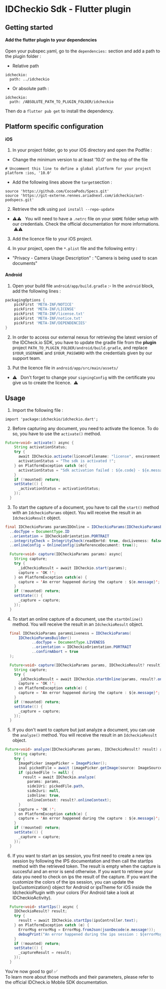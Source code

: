 # IDCheckio Sdk - Flutter plugin

## Getting started

#### Add the flutter plugin to your dependencies

Open your pubspec.yaml, go to the `dependencies:` section and add a path to the plugin folder :
- Relative path
```
idcheckio:
  path: ../idcheckio
```
- Or absolute path :
```
idcheckio:
  path: /ABSOLUTE_PATH_TO_PLUGIN_FOLDER/idcheckio
```

Then do a `flutter pub get` to install the dependency.

## Platform specific configuration

#### iOS

1. In your project folder, go to your iOS directory and open the Podfile :
 - Change the minimum version to at least '10.0' on the top of the file
```
# Uncomment this line to define a global platform for your project
platform :ios, '10.0'
```
 - Add the following lines above the `target`section :
```
source 'https://github.com/CocoaPods/Specs.git'
source 'https://git-externe.rennes.ariadnext.com/idcheckio/axt-podspecs.git'
```

2. Retrieve the sdk using `pod install --repo-update`
- ⚠️⚠️  &nbsp; You will need to have a `.netrc` file on your `$HOME` folder setup with our credentials. Check the official documentation for more informations. &nbsp;⚠️⚠️

3. Add the licence file to your iOS project.

4. In your project, open the `*.plist` file and the following entry :
- "Privacy - Camera Usage Description" : "Camera is being used to scan documents"

#### Android

1. Open your build file `android/app/build.gradle` :- In the `android` block, add the following lines :
```groovy
packagingOptions {
    pickFirst 'META-INF/NOTICE'
    pickFirst 'META-INF/LICENSE'
    pickFirst 'META-INF/license.txt'
    pickFirst 'META-INF/notice.txt'
    pickFirst 'META-INF/DEPENDENCIES'
}
```

2. In order to access our external nexus for retrieving the latest version of the IDCheck.io SDK, you have to update the gradle file from the **plugin** project `PATH_TO_PLUGIN_FOLDER/android/build.gradle`, and replace `$YOUR_USERNAME` and `$YOUR_PASSWORD` with the credentials given by our support team.

3. Put the licence file in  `android/app/src/main/assets/`
- ⚠️  &nbsp; Don't forget to change your `signingConfig` with the certificate you give us to create the licence. &nbsp;⚠️

## Usage

1. Import the following file :
```
import 'package:idcheckio/idcheckio.dart';
```

2. Before capturing any document, you need to activate the licence. To do so, you have to use the `activate()` method.
```java  
Future<void> activate() async {
    String activationStatus;
    try {
      await IDCheckio.activate(licenceFilename: "license", environment: Environment.DEMO, disableAudioForLiveness: true, extractData: true);
      activationStatus = "The sdk is activated !";
    } on PlatformException catch (e){
      activationStatus = "Sdk activation failed : ${e.code} - ${e.message}";
    }
    if (!mounted) return;
    setState(() {
      _activationStatus = activationStatus;
    });
  }
```

3. To start the capture of a document, you have to call the `start()` method with an `IdcheckioParams` object. You will receive the result in an `IdcheckioResult` object.
```java
final IDCheckioParams paramsIDOnline = IDCheckioParams(IDCheckioParamsBuilder()
  ..docType = DocumentType.ID
  ..orientation = IDCheckioOrientation.PORTRAIT
  ..integrityCheck = IntegrityCheck(readEmrtd: true, docLiveness: false)
  ..onlineConfig = OnlineConfig(isReferenceDocument: true));

  Future<void> capture(IDCheckioParams params) async{
    String capture;
    try {
      _idCheckioResult = await IDCheckio.start(params);
      capture = 'OK !';
    } on PlatformException catch(e) {
      capture = 'An error happened during the capture : ${e.message}';
    }
    if (!mounted) return;
    setState(() {
      _capture = capture;
    });
  }
```

4. To start an online capture of a document, use the `startOnline()` method. You will receive the result in an `IdcheckioResult` object.
```java
  final IDCheckioParams paramsLiveness = IDCheckioParams(
      IDCheckioParamsBuilder()
            ..docType = DocumentType.LIVENESS
            ..orientation = IDCheckioOrientation.PORTRAIT
            ..confirmAbort = true
  );

  Future<void> capture(IDCheckioParams params, IDCheckioResult? result) async{
    String capture;
    try {
      _idCheckioResult = await IDCheckio.startOnline(params, result?.onlineContext);
      capture = 'OK !';
    } on PlatformException catch(e) {
      capture = 'An error happened during the capture : ${e.message}';
    }
    if (!mounted) return;
    setState(() {
      _capture = capture;
    });
  }
```

5. If you don't want to capture but just analyze a document, you can use the `analyze()` method. You will receive the result in an `IdcheckioResult` object.
```java  
Future<void> analyze(IDCheckioParams params, IDCheckioResult? result) async{
    String capture;
    try {
      ImagePicker imagePicker = ImagePicker();
      inal pickedFile = await (imagePicker.getImage(source: ImageSource.gallery));
      if (pickedFile != null) {
        result = await IDCheckio.analyze(
          params: params,
          side1Uri: pickedFile.path,
          side2uri: null,
          isOnline: true,
          onlineContext: result?.onlineContext);
      }
      capture = 'OK !';
    } on PlatformException catch(e) {
      capture = 'An error happened during the capture : ${e.message}';
    }
    if (!mounted) return;
    setState(() {
      _capture = capture;
    });
  }
```

6. If you want to start an ips session, you first need to create a new ips session by following the IPS documentation and then call the startIps method with the retrieved token. The result is empty when the capture is succesful and an error is send otherwise. If you want to retrieve your data you need to check on ips the result of the capture.
If you want the customize the colors of the ips session, you can update the IpsCustomization() object for Android or ipsTheme for iOS inside the IdcheckioPlugin with your colors (For Android take a look at IDCheckioActivity).
```java  
  Future<void> startIps() async {
    IDCheckioResult? result;
    try {
      result = await IDCheckio.startIps(ipsController.text);
    } on PlatformException catch (e) {
      ErrorMsg errorMsg = ErrorMsg.fromJson(jsonDecode(e.message!));
      debugPrint("An error happened during the ips session : ${errorMsg.cause} - ${errorMsg.message} - ${errorMsg.subCause}");
    }
    if (!mounted) return;
    setState(() {
      _captureResult = result;
    });
  }
```

You're now good to go! ✅  \
To learn more about those methods and their parameters, please refer to the official IDCheck.io Mobile SDK documentation.
